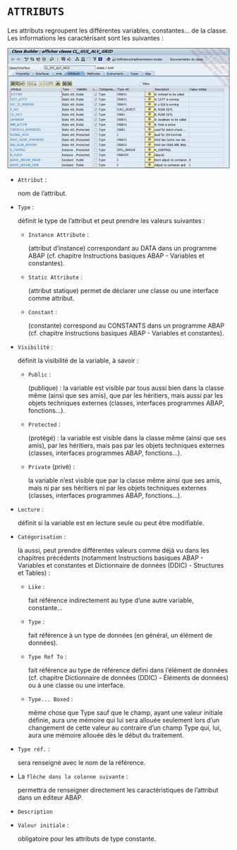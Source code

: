 # **`ATTRIBUTS`**

Les attributs regroupent les différentes variables, constantes... de la classe. Les informations les caractérisant sont les suivantes :

![](../../00_Ressources/11_Classes%20-%2005%20-%2001.png)

- `Attribut` :

  nom de l’attribut.

- `Type` :

  définit le type de l’attribut et peut prendre les valeurs suivantes :

  - `Instance Attribute` :

    (attribut d’instance) correspondant au DATA dans un programme ABAP (cf. chapitre Instructions basiques ABAP - Variables et constantes).

  - `Static Attribute` :

    (attribut statique) permet de déclarer une classe ou une interface comme attribut.

  - `Constant` :

    (constante) correspond au CONSTANTS dans un programme ABAP (cf. chapitre Instructions basiques ABAP - Variables et constantes).

- `Visibilité` :

  définit la visibilité de la variable, à savoir :

  - `Public` :

    (publique) : la variable est visible par tous aussi bien dans la classe même (ainsi que ses amis), que par les héritiers, mais aussi par les objets techniques externes (classes, interfaces programmes ABAP, fonctions...).

  - `Protected` :

    (protégé) : la variable est visible dans la classe même (ainsi que ses amis), par les héritiers, mais pas par les objets techniques externes (classes, interfaces programmes ABAP, fonctions...).

  - `Private` (privé) :

    la variable n’est visible que par la classe même ainsi que ses amis, mais ni par ses héritiers ni par les objets techniques externes (classes, interfaces programmes ABAP, fonctions...).

- `Lecture` :

  définit si la variable est en lecture seule ou peut être modifiable.

- `Catégorisation` :

  là aussi, peut prendre différentes valeurs comme déjà vu dans les chapitres précédents (notamment Instructions basiques ABAP - Variables et constantes et Dictionnaire de données (DDIC) - Structures et Tables) :

  - `Like` :

    fait référence indirectement au type d’une autre variable, constante...

  - `Type` :

    fait référence à un type de données (en général, un élément de données).

  - `Type Ref To` :

    fait référence au type de référence défini dans l’élément de données (cf. chapitre Dictionnaire de données (DDIC) - Éléments de données) ou à une classe ou une interface.

  - `Type... Boxed` :

    même chose que Type sauf que le champ, ayant une valeur initiale définie, aura une mémoire qui lui sera allouée seulement lors d’un changement de cette valeur au contraire d’un champ Type qui, lui, aura une mémoire allouée dès le début du traitement.

- `Type réf.` :

  sera renseigné avec le nom de la référence.

- La `flèche dans la colonne suivante` :

  permettra de renseigner directement les caractéristiques de l’attribut dans un éditeur ABAP.

- `Description`

- `Valeur initiale` :

  obligatoire pour les attributs de type constante.
